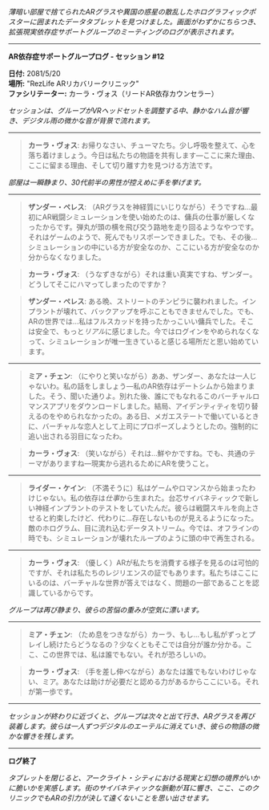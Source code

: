 _薄暗い部屋で捨てられたARグラスや異国の惑星の散乱したホログラフィックポスターに囲まれたデータタブレットを見つけました。画面がわずかにちらつき、拡張現実依存症サポートグループのミーティングのログが表示されます。_

---

**AR依存症サポートグループログ - セッション #12**

**日付:** 2081/5/20  
**場所:** "RezLife ARリカバリークリニック"  
**ファシリテーター:** カーラ・ヴォス（リードAR依存カウンセラー）

_セッションは、グループがVRヘッドセットを調整する中、静かなハム音が響き、デジタル雨の微かな音が背景で流れます。_

---

> **カーラ・ヴォス**: お帰りなさい、チューマたち。少し呼吸を整えて、心を落ち着けましょう。今日は私たちの物語を共有します—ここに来た理由、ここに留まる理由、そして切り離す力を見つける方法です。

_部屋は一瞬静まり、30代前半の男性が控えめに手を挙げます。_

---

> **ザンダー・ペレス**: （ARグラスを神経質にいじりながら）そうですね…最初にAR戦闘シミュレーションを使い始めたのは、傭兵の仕事が厳しくなったからです。弾丸が頭の横を飛び交う路地を走り回るようなやつです。それはゲームのようで、死んでもリスポーンできました。でも、その後…シミュレーションの中にいる方が安全なのか、ここにいる方が安全なのか分からなくなりました。

> **カーラ・ヴォス**: （うなずきながら）それは重い真実ですね、ザンダー。どうしてそこにハマってしまったのですか？

> **ザンダー・ペレス**: ある晩、ストリートのチンピラに襲われました。インプラントが壊れて、バックアップを呼ぶこともできませんでした。でも、ARの世界では…私はフルスカッドを持ったかっこいい傭兵でした。そこは安全で、もっと*リアル*に感じました。今ではログインをやめられなくなって、シミュレーションが唯一生きていると感じる場所だと思い始めています。

---

> **ミア・チェン**: （にやりと笑いながら）ああ、ザンダー、あなたは一人じゃないわ。私の話をしましょう—私のAR依存はデートシムから始まりました。そう、聞いた通りよ。別れた後、誰にでもなれるこのバーチャルロマンスアプリをダウンロードしました。結局、アイデンティティを切り替えるのをやめられなかったの。ある日、メガエステートで働いているときに、バーチャルな恋人として上司にプロポーズしようとしたの。強制的に追い出される羽目になったわ。

> **カーラ・ヴォス**: （笑いながら）それは…鮮やかですね。でも、共通のテーマがありますね—現実から逃れるためにARを使うこと。

---

> **ライダー・ケイン**: （不満そうに）私はゲームやロマンスから始まったわけじゃない。私の依存は*仕事*から生まれた。台芯サイバネティックで新しい神経インプラントのテストをしていたんだ。彼らは戦闘スキルを向上させると約束したけど、代わりに…存在しないものが見えるようになった。敵のホログラム、目に流れ込むデータストリーム。今では、オフラインの時でも、シミュレーションが壊れたループのように頭の中で再生される。

---

> **カーラ・ヴォス**: （優しく）ARが私たちを消費する様子を見るのは可怕的ですが、それは私たちのレジリエンスの証でもあります。私たちはここにいるのは、バーチャルな世界が答えではなく、問題の一部であることを認識しているからです。

_グループは再び静まり、彼らの苦悩の重みが空気に漂います。_

---

> **ミア・チェン**: （ため息をつきながら）カーラ、もし…もし私がずっとプレイし続けたらどうなるの？少なくともそこでは自分が誰か分かる。ここ、この世界では、私は誰でもない。それが恐ろしいの。

> **カーラ・ヴォス**: （手を差し伸べながら）あなたは誰でもないわけじゃない、ミア。あなたは助けが必要だと認める力があるからここにいる。それが第一歩です。

---

_セッションが終わりに近づくと、グループは次々と出て行き、ARグラスを再び装着します。彼らは一人ずつデジタルのエーテルに消えていき、彼らの物語の微かな響きを残します。_

---

**ログ終了**

_タブレットを閉じると、アークライト・シティにおける現実と幻想の境界がいかに脆いかを実感します。街のサイバネティックな脈動が耳に響き、ここ、このクリニックでもARの引力が決して遠くないことを思い出させます。_
